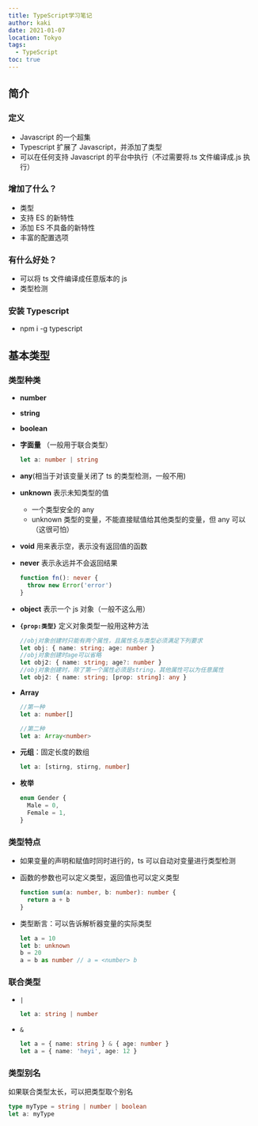 ```yaml
---
title: TypeScript学习笔记
author: kaki
date: 2021-01-07
location: Tokyo
tags:
  - TypeScript
toc: true
---
```


## 简介

### 定义

- Javascript 的一个超集
- Typescript 扩展了 Javascript，并添加了类型
- 可以在任何支持 Javascript 的平台中执行（不过需要将.ts 文件编译成.js 执行）

### 增加了什么？

- 类型
- 支持 ES 的新特性
- 添加 ES 不具备的新特性
- 丰富的配置选项

### 有什么好处？

- 可以将 ts 文件编译成任意版本的 js
- 类型检测

### 安装 Typescript

- npm i -g typescript

## 基本类型

### 类型种类

- **number**

- **string**
- **boolean**
- **字面量** （一般用于联合类型）

  ```ts
  let a: number | string
  ```

- **any**(相当于对该变量关闭了 ts 的类型检测，一般不用)
- **unknown** 表示未知类型的值

  - 一个类型安全的 any
  - unknown 类型的变量，不能直接赋值给其他类型的变量，但 any 可以（这很可怕）

- **void** 用来表示空，表示没有返回值的函数
- **never** 表示永远并不会返回结果

  ```ts
  function fn(): never {
    throw new Error('error')
  }
  ```

- **object** 表示一个 js 对象（一般不这么用）
- **`{prop:类型}`** 定义对象类型一般用这种方法

  ```ts
  //obj对象创建时只能有两个属性，且属性名与类型必须满足下列要求
  let obj: { name: string; age: number }
  //obj对象创建时age可以省略
  let obj2: { name: string; age?: number }
  //obj对象创建时，除了第一个属性必须是string，其他属性可以为任意属性
  let obj2: { name: string; [prop: string]: any }
  ```

- **Array**

  ```ts
  //第一种
  let a: number[]

  //第二种
  let a: Array<number>
  ```

- **元组**：固定长度的数组

  ```ts
  let a: [stirng, stirng, number]
  ```

- **枚举**

  ```ts
  enum Gender {
    Male = 0,
    Female = 1,
  }
  ```

### 类型特点

- 如果变量的声明和赋值时同时进行的，ts 可以自动对变量进行类型检测

- 函数的参数也可以定义类型，返回值也可以定义类型

  ```ts
  function sum(a: number, b: number): number {
    return a + b
  }
  ```

- 类型断言：可以告诉解析器变量的实际类型

  ```ts
  let a = 10
  let b: unknown
  b = 20
  a = b as number // a = <number> b
  ```

### 联合类型

- `|`

  ```ts
  let a: string | number
  ```

- `&`

  ```ts
  let a = { name: string } & { age: number }
  let a = { name: 'heyi', age: 12 }
  ```

### 类型别名

如果联合类型太长，可以把类型取个别名

```ts
type myType = string | number | boolean
let a: myType
```
